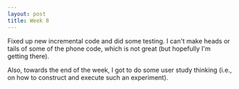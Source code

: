 ```yaml
---
layout: post
title: Week 8
---
```


Fixed up new incremental code and did some testing.
I can't make heads or tails of some of the phone code, which is not great
(but hopefully I'm getting there).

Also, towards the end of the week, I got to do some user study thinking
(i.e., on how to construct and execute such an experiment).

